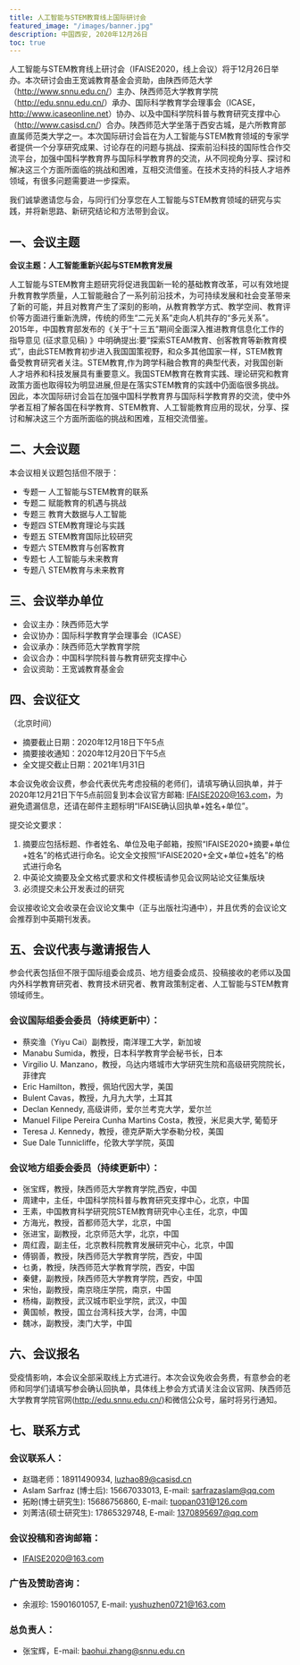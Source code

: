 ```yaml
---
title: 人工智能与STEM教育线上国际研讨会
featured_image: "/images/banner.jpg"
description: 中国西安, 2020年12月26日
toc: true 
---
```


人工智能与STEM教育线上研讨会（IFAISE2020，线上会议）将于12月26日举办。本次研讨会由王宽诚教育基金会资助，由陕西师范大学（<http://www.snnu.edu.cn/>）主办、陕西师范大学教育学院（<http://edu.snnu.edu.cn/>）承办、国际科学教育学会理事会（ICASE，<http://www.icaseonline.net>）协办、以及中国科学院科普与教育研究支撑中心（<http://www.casisd.cn/>）合办。陕西师范大学坐落于西安古城，是六所教育部直属师范类大学之一。本次国际研讨会旨在为人工智能与STEM教育领域的专家学者提供一个分享研究成果、讨论存在的问题与挑战、探索前沿科技的国际性合作交流平台，加强中国科学教育界与国际科学教育界的交流，从不同视角分享、探讨和解决这三个方面所面临的挑战和困难，互相交流借鉴。在技术支持的科技人才培养领域，有很多问题需要进一步探索。

我们诚挚邀请您与会，与同行们分享您在人工智能与STEM教育领域的研究与实践，并将新思路、新研究结论和方法带到会议。

## 一、会议主题

**会议主题：人工智能重新兴起与STEM教育发展**

人工智能与STEM教育主题研究将促进我国新一轮的基础教育改革，可以有效地提升教育教学质量，人工智能融合了一系列前沿技术，为可持续发展和社会变革带来了新的可能，并且对教育产生了深刻的影响，从教育教学方式、教学空间、教育评价等方面进行重新洗牌，传统的师生“二元关系”走向人机共存的“多元关系”。2015年，中国教育部发布的《关于“十三五”期间全面深入推进教育信息化工作的指导意见 (征求意见稿) 》中明确提出:要“探索STEAM教育、创客教育等新教育模式”，由此STEM教育初步进入我国国策视野，和众多其他国家一样，STEM教育备受教育研究者关注。STEM教育,作为跨学科融合教育的典型代表，对我国创新人才培养和科技发展具有重要意义。我国STEM教育在教育实践、理论研究和教育政策方面也取得较为明显进展,但是在落实STEM教育的实践中仍面临很多挑战。因此，本次国际研讨会旨在加强中国科学教育界与国际科学教育界的交流，使中外学者互相了解各国在科学教育、STEM教育、人工智能教育应用的现状，分享、探讨和解决这三个方面所面临的挑战和困难，互相交流借鉴。

## 二、大会议题

本会议相关议题包括但不限于：

- 专题一 人工智能与STEM教育的联系
- 专题二 赋能教育的机遇与挑战
- 专题三 教育大数据与人工智能
- 专题四 STEM教育理论与实践
- 专题五 STEM教育国际比较研究
- 专题六 STEM教育与创客教育
- 专题七 人工智能与未来教育
- 专题八 STEM教育与未来教育

## 三、会议举办单位
- 会议主办：陕西师范大学
- 会议协办：国际科学教育学会理事会（ICASE）
- 会议承办：陕西师范大学教育学院
- 会议合办：中国科学院科普与教育研究支撑中心
- 会议资助：王宽诚教育基金会

## 四、会议征文

（北京时间）

- 摘要截止日期：2020年12月18日下午5点
- 摘要接收通知：2020年12月20日下午5点
- 全文提交截止日期：2021年1月31日

本会议免收会议费，参会代表优先考虑投稿的老师们，请填写确认回执单，并于2020年12月21日下午5点前回复到本会议官方邮箱: IFAISE2020@163.com，为避免遗漏信息，还请在邮件主题标明“IFAISE确认回执单+姓名+单位”。

提交论文要求：

1. 摘要应包括标题、作者姓名、单位及电子邮箱，按照“IFAISE2020+摘要+单位+姓名”的格式进行命名。论文全文按照“IFAISE2020+全文+单位+姓名”的格式进行命名
2. 中英论文摘要及全文格式要求和文件模板请参见会议网站论文征集版块
3. 必须提交未公开发表过的研究

会议接收论文会收录在会议论文集中（正与出版社沟通中），并且优秀的会议论文会推荐到中英期刊发表。

## 五、会议代表与邀请报告人
参会代表包括但不限于国际组委会成员、地方组委会成员、投稿接收的老师以及国内外科学教育研究者、教育技术研究者、教育政策制定者、人工智能与STEM教育领域师生。

### 会议国际组委会委员（持续更新中）：

- 蔡奕渔（Yiyu Cai）副教授，南洋理工大学，新加坡
- Manabu Sumida，教授，日本科学教育学会秘书长，日本
- Virgilio U. Manzano，教授，乌达内塔城市大学研究生院和高级研究院院长，菲律宾
- Eric Hamilton，教授，佩珀代因大学，美国
- Bulent Cavas，教授，九月九大学，土耳其
- Declan Kennedy, 高级讲师，爱尔兰考克大学，爱尔兰
- Manuel Filipe Pereira Cunha Martins Costa，教授，米尼奥大学, 葡萄牙
- Teresa J. Kennedy，教授，德克萨斯大学泰勒分校，美国
- Sue Dale Tunnicliffe，伦敦大学学院，英国

### 会议地方组委会委员（持续更新中）：

- 张宝辉，教授，陕西师范大学教育学院,西安，中国
- 周建中，主任，中国科学院科普与教育研究支撑中心，北京，中国
- 王素，中国教育科学研究院STEM教育研究中心主任，北京，中国
- 方海光，教授，首都师范大学，北京，中国
- 张进宝，副教授，北京师范大学，北京，中国
- 周红霞，副主任，北京教科院教育发展研究中心，北京，中国
- 傅钢善，教授，陕西师范大学教育学院，西安，中国
- 乜勇，教授，陕西师范大学教育学院，西安，中国
- 秦健，副教授，陕西师范大学教育学院，西安，中国
- 宋怡，副教授，南京晓庄学院，南京，中国
- 杨梅，副教授，武汉城市职业学院，武汉，中国
- 黄国帧，教授，国立台湾科技大学，台湾，中国
- 魏冰，副教授，澳门大学，中国

## 六、会议报名

受疫情影响，本会议全部采取线上方式进行。本次会议免收会务费，有意参会的老师和同学们请填写参会确认回执单，具体线上参会方式请关注会议官网、陕西师范大学教育学院官网(http://edu.snnu.edu.cn/)和微信公众号，届时将另行通知。

## 七、联系方式

### 会议联系人：
- 赵璐老师：18911490934, luzhao89@casisd.cn
- Aslam Sarfraz (博士后): 15667033013, E-mail: sarfrazaslam@qq.com
- 拓盼(博士研究生): 15686756860, E-mail: tuopan031@126.com
- 刘菁洁(硕士研究生): 17865329748, E-mail: 1370895697@qq.com

### 会议投稿和咨询邮箱：

- IFAISE2020@163.com

### 广告及赞助咨询：
- 余淑珍: 15901601057, E-mail: yushuzhen0721@163.com

### 总负责人：
- 张宝辉，E-mail: baohui.zhang@snnu.edu.cn
